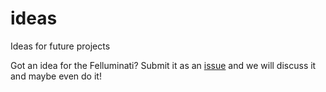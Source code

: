 # ideas
Ideas for future projects

Got an idea for the Felluminati? Submit it as an [issue](https://github.com/felluminati/ideas/issues) and we will discuss it and maybe even do it!
